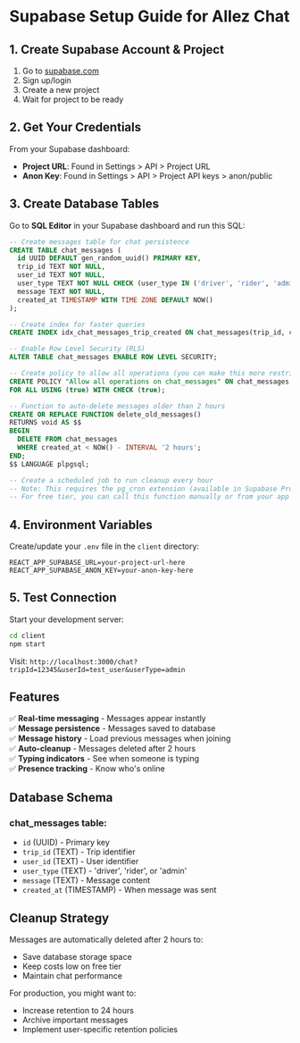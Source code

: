 # Supabase Setup Guide for Allez Chat

## 1. Create Supabase Account & Project

1. Go to [supabase.com](https://supabase.com)
2. Sign up/login
3. Create a new project
4. Wait for project to be ready

## 2. Get Your Credentials

From your Supabase dashboard:
- **Project URL**: Found in Settings > API > Project URL
- **Anon Key**: Found in Settings > API > Project API keys > anon/public

## 3. Create Database Tables

Go to **SQL Editor** in your Supabase dashboard and run this SQL:

```sql
-- Create messages table for chat persistence
CREATE TABLE chat_messages (
  id UUID DEFAULT gen_random_uuid() PRIMARY KEY,
  trip_id TEXT NOT NULL,
  user_id TEXT NOT NULL,
  user_type TEXT NOT NULL CHECK (user_type IN ('driver', 'rider', 'admin')),
  message TEXT NOT NULL,
  created_at TIMESTAMP WITH TIME ZONE DEFAULT NOW()
);

-- Create index for faster queries
CREATE INDEX idx_chat_messages_trip_created ON chat_messages(trip_id, created_at DESC);

-- Enable Row Level Security (RLS)
ALTER TABLE chat_messages ENABLE ROW LEVEL SECURITY;

-- Create policy to allow all operations (you can make this more restrictive)
CREATE POLICY "Allow all operations on chat_messages" ON chat_messages
FOR ALL USING (true) WITH CHECK (true);

-- Function to auto-delete messages older than 2 hours
CREATE OR REPLACE FUNCTION delete_old_messages()
RETURNS void AS $$
BEGIN
  DELETE FROM chat_messages 
  WHERE created_at < NOW() - INTERVAL '2 hours';
END;
$$ LANGUAGE plpgsql;

-- Create a scheduled job to run cleanup every hour
-- Note: This requires the pg_cron extension (available in Supabase Pro)
-- For free tier, you can call this function manually or from your app
```

## 4. Environment Variables

Create/update your `.env` file in the `client` directory:

```env
REACT_APP_SUPABASE_URL=your-project-url-here
REACT_APP_SUPABASE_ANON_KEY=your-anon-key-here
```

## 5. Test Connection

Start your development server:
```bash
cd client
npm start
```

Visit: `http://localhost:3000/chat?tripId=12345&userId=test_user&userType=admin`

## Features

✅ **Real-time messaging** - Messages appear instantly  
✅ **Message persistence** - Messages saved to database  
✅ **Message history** - Load previous messages when joining  
✅ **Auto-cleanup** - Messages deleted after 2 hours  
✅ **Typing indicators** - See when someone is typing  
✅ **Presence tracking** - Know who's online  

## Database Schema

### chat_messages table:
- `id` (UUID) - Primary key
- `trip_id` (TEXT) - Trip identifier
- `user_id` (TEXT) - User identifier  
- `user_type` (TEXT) - 'driver', 'rider', or 'admin'
- `message` (TEXT) - Message content
- `created_at` (TIMESTAMP) - When message was sent

## Cleanup Strategy

Messages are automatically deleted after 2 hours to:
- Save database storage space
- Keep costs low on free tier
- Maintain chat performance

For production, you might want to:
- Increase retention to 24 hours
- Archive important messages
- Implement user-specific retention policies 